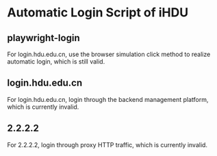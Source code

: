 # Automatic Login Script of iHDU

## playwright-login

For login.hdu.edu.cn, use the browser simulation click method to realize automatic login, which is still valid.

## login.hdu.edu.cn

For login.hdu.edu.cn, login through the backend management platform, which is currently invalid.

## 2.2.2.2

For 2.2.2.2, login through proxy HTTP traffic, which is currently invalid.
